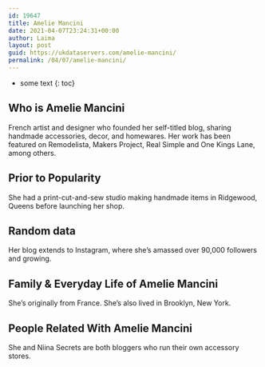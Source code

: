 ```yaml
---
id: 19647
title: Amelie Mancini
date: 2021-04-07T23:24:31+00:00
author: Laima
layout: post
guid: https://ukdataservers.com/amelie-mancini/
permalink: /04/07/amelie-mancini/
---
```


* some text
{: toc}


## Who is Amelie Mancini
                  
                  
                  
French artist and designer who founded her self-titled blog, sharing handmade accessories, decor, and homewares. Her work has been featured on Remodelista, Makers Project, Real Simple and One Kings Lane, among others.
                  
              
            
              
            
                
                
                
## Prior to Popularity
                  
                  
                  
She had a print-cut-and-sew studio making handmade items in Ridgewood, Queens before launching her shop.
                  
              
            
              
            
                
                
                
## Random data
                  
                  
                  
Her blog extends to Instagram, where she&#8217;s amassed over 90,000 followers and growing.
                  
              
            
              
            
                
                
                
## Family & Everyday Life of Amelie Mancini
                  
                  
                  
She&#8217;s originally from France. She&#8217;s also lived in Brooklyn, New York.
                  
              
            
              
            
                
                
                
## People Related With Amelie Mancini
                  
                  
                  
She and Niina Secrets are both bloggers who run their own accessory stores.
                  
              
            
              
            
                
              
            
              
              
            
            
              
            
          
          
          